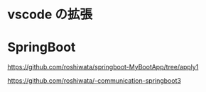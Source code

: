 # vscode の拡張


# SpringBoot

https://github.com/roshiwata/springboot-MyBootApp/tree/apply1

https://github.com/roshiwata/-communication-springboot3
